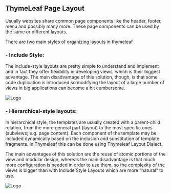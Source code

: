 ## ThymeLeaf Page Layout

Usually websites share common page components like the header, footer, menu and possibly many more. These page components can be used by the same or different layouts.

There are two main styles of organizing layouts in thymeleaf

### - Include Style:

The include-style layouts are pretty simple to understand and implement and in fact they offer flexibility in developing views, which is their biggest advantage. The main disadvantage of this solution, though, is that some code duplication is introduced so modifying the layout of a large number of views in big applications can become a bit cumbersome.

![Logo](https://i.imgur.com/S6RkvVg.jpg)

### - Hierarchical-style layouts:

In hierarchical style, the templates are usually created with a parent-child relation, from the more general part (layout) to the most specific ones (subviews; e.g. page content). Each component of the template may be included dynamically based on the inclusion and substitution of template fragments. In Thymeleaf this can be done using Thymeleaf Layout Dialect.

The main advantages of this solution are the reuse of atomic portions of the view and modular design, whereas the main disadvantage is that much more configuration is needed in order to use them, so the complexity of the views is bigger than with Include Style Layouts which are more “natural” to use.

![Logo](https://i.imgur.com/MWfkMWb.jpg)
